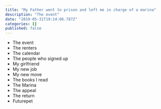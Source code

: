 ```yaml
---
title: "My Father went to prison and left me in charge of a marina"
description: "The event"
date: "2019-05-31T19:14:06.787Z"
categories: []
published: false
---
```


-   The event
-   The renters
-   The calendar
-   The people who signed up
-   My girlfriend
-   My new job
-   My new move
-   The books I read
-   The Marina
-   The appeal
-   The return
-   Futurepet